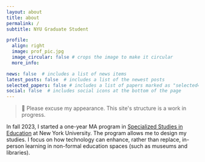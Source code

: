 ```yaml
---
layout: about
title: about
permalink: /
subtitle: NYU Graduate Student

profile:
  align: right
  image: prof_pic.jpg
  image_circular: false # crops the image to make it circular
  more_info: 

news: false  # includes a list of news items
latest_posts: false  # includes a list of the newest posts
selected_papers: false # includes a list of papers marked as "selected={true}"
social: false  # includes social icons at the bottom of the page
---
```


> 🚧 Please excuse my appearance. This site's structure is a work in progress.


<!-- I am passionate about software development and education. I am drawn to how they are well-suited to work together to foster an open, collaborative and dynamic culture, and focus on implementing creative and practical solutions for real-world challenges.  -->


In fall 2023, I started a one-year MA program in [Specialized Studies in Education](https://steinhardt.nyu.edu/degree/specialized-studies-education) at New York University. The program allows me to design my studies. I focus on how technology can enhance, rather than replace, in-person learning in non-formal education spaces (such as museums and libraries).

<!-- ### Professional Background 

<details>
<br />
I graduated from Swarthmore College in 2015 with a degree in Computer Science and minors in Art History and Educational Studies.
I have worked primarily as a full-stack developer on projects, including building an iOS app for a national food delivery company, rebuilding a U.S. DoD system tracking new recruits, and modernizing a telemedicine communication tool. At my last company, I focused on backend development, which included Ruby on Rails development, database support, and site stability. Before that, I worked for several years as a software consultant. I valued the opportunities to practice the crafts of software development, project management, and client-facing communication skills in an array of tech stacks and company cultures.
</details>
  

### Fun Facts
-->